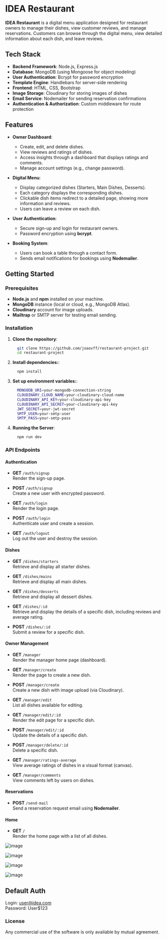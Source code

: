 # IDEA Restaurant

**IDEA Restaurant** is a digital menu application designed for restaurant owners to manage their dishes, view customer reviews, and manage reservations. Customers can browse through the digital menu, view detailed information about each dish, and leave reviews.

## Tech Stack

- **Backend Framework**: Node.js, Express.js
- **Database**: MongoDB (using Mongoose for object modeling)
- **User Authentication**: Bcrypt for password encryption
- **Template Engine**: Handlebars for server-side rendering
- **Frontend**: HTML, CSS, Bootstrap
- **Image Storage**: Cloudinary for storing images of dishes
- **Email Service**: Nodemailer for sending reservation confirmations
- **Authentication & Authorization**: Custom middleware for route protection

## Features

- **Owner Dashboard**:
  - Create, edit, and delete dishes.
  - View reviews and ratings of dishes.
  - Access insights through a dashboard that displays ratings and comments.
  - Manage account settings (e.g., change password).

- **Digital Menu**:
  - Display categorized dishes (Starters, Main Dishes, Desserts).
  - Each category displays the corresponding dishes.
  - Clickable dish items redirect to a detailed page, showing more information and reviews.
  - Users can leave a review on each dish.

- **User Authentication**:
  - Secure sign-up and login for restaurant owners.
  - Password encryption using **bcrypt**.

- **Booking System**:
  - Users can book a table through a contact form.
  - Sends email notifications for bookings using **Nodemailer**.

## Getting Started

### Prerequisites

- **Node.js** and **npm** installed on your machine.
- **MongoDB** instance (local or cloud, e.g., MongoDB Atlas).
- **Cloudinary** account for image uploads.
- **Mailtrap** or SMTP server for testing email sending.

### Installation

1. **Clone the repository**:

   ```bash
     git clone https://github.com/joaovff/restaurant-project.git
     cd restaurant-project
   ```

2. **Install dependencies:**:

   ```bash
     npm install
   ```
   
3. **Set up environment variables:**:

   ```bash
     MONGODB_URI=your-mongodb-connection-string
     CLOUDINARY_CLOUD_NAME=your-cloudinary-cloud-name
     CLOUDINARY_API_KEY=your-cloudinary-api-key
     CLOUDINARY_API_SECRET=your-cloudinary-api-key
     JWT_SECRET=your-jwt-secret
     SMTP_USER=your-smtp-user
     SMTP_PASS=your-smtp-pass
   ```

4. **Running the Server**:

   ```bash
     npm run dev
   ```

### API Endpoints

#### Authentication

- **GET** `/auth/signup`  
  Render the sign-up page.

- **POST** `/auth/signup`  
  Create a new user with encrypted password.

- **GET** `/auth/login`  
  Render the login page.

- **POST** `/auth/login`  
  Authenticate user and create a session.

- **GET** `/auth/logout`  
  Log out the user and destroy the session.

#### Dishes

- **GET** `/dishes/starters`  
  Retrieve and display all starter dishes.

- **GET** `/dishes/mains`  
  Retrieve and display all main dishes.

- **GET** `/dishes/desserts`  
  Retrieve and display all dessert dishes.

- **GET** `/dishes/:id`  
  Retrieve and display the details of a specific dish, including reviews and average rating.

- **POST** `/dishes/:id`  
  Submit a review for a specific dish.

#### Owner Management

- **GET** `/manager`  
  Render the manager home page (dashboard).

- **GET** `/manager/create`  
  Render the page to create a new dish.

- **POST** `/manager/create`  
  Create a new dish with image upload (via Cloudinary).

- **GET** `/manager/edit`  
  List all dishes available for editing.

- **GET** `/manager/edit/:id`  
  Render the edit page for a specific dish.

- **POST** `/manager/edit/:id`  
  Update the details of a specific dish.

- **POST** `/manager/delete/:id`  
  Delete a specific dish.

- **GET** `/manager/ratings-average`  
  View average ratings of dishes in a visual format (canvas).

- **GET** `/manager/comments`  
  View comments left by users on dishes.

#### Reservations

- **POST** `/send-mail`  
  Send a reservation request email using **Nodemailer**.

#### Home

- **GET** `/`  
  Render the home page with a list of all dishes.


![image](https://github.com/joaovff/restaurant-project/assets/110693830/f182ae03-a961-48c2-b3b2-ba2f0684bf1c)

![image](https://github.com/joaovff/restaurant-project/assets/110693830/d0346b80-58ff-4a96-bb30-c21dff09ee83)

![image](https://github.com/joaovff/restaurant-project/assets/110693830/3719495b-9638-4d61-9adc-89efd4351eab)

![image](https://github.com/joaovff/restaurant-project/assets/110693830/04705488-e965-4c2a-b2e5-86012c7c3f93)

## Default Auth
  Login: user@idea.com </br>
  Password: User$123

### License
Any commercial use of the software is only available by mutual agreement.
